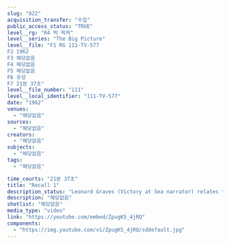 ```yaml
---
slug: "822"
acquisition_transfer: "수집"
public_access_status: "TRUE"
level__rg: "R4 빅 픽쳐"
level__series: "The Big Picture"
level__file: "F1 RG 111-TV-577
F2 1962
F3 해당없음
F4 해당없음
F5 해당없음
F6 유성
F7 21분 37초"
level__file_number: "111"
level__local_identifier: "111-TV-577"
date: "1962"
venues: 
  - "해당없음"
sources: 
  - "해당없음"
creators: 
  - "해당없음"
subjects: 
  - "해당없음"
tags: 
  - "해당없음"

time_courts: "21분 37초"
title: "Recall 1"
description_status: "Leonard Graves (Victory at Sea narrator) relates the return to active service of two famous divisions: the 1st Armored and the 5th Infantry."
description: "해당없음"
shotlist: "해당없음"
media_type: "video"
link: "https://youtube.com/embed/ZpugK5_4jRQ"
components: 
  - "https://img.youtube.com/vi/ZpugK5_4jRQ/sddefault.jpg"
---
```

